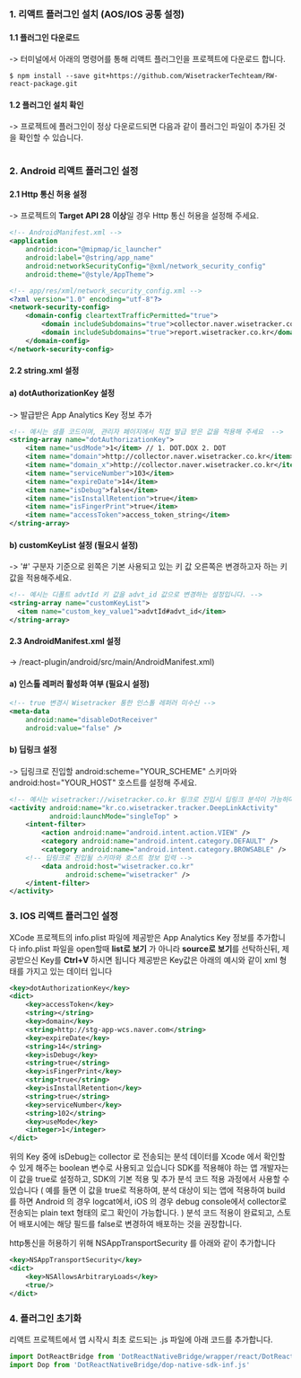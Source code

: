 ### 1. 리액트 플러그인 설치 (AOS/IOS 공통 설정)

#### 1.1 플러그인 다운로드
-> 터미널에서 아래의 명령어를 통해 리액트 플러그인을 프로젝트에 다운로드 합니다.

```shell
$ npm install --save git+https://github.com/WisetrackerTechteam/RW-react-package.git
```

#### 1.2 플러그인 설치 확인

-> 프로젝트에 플러그인이 정상 다운로드되면 다음과 같이 플러그인 파일이 추가된 것을 확인할 수 있습니다.

![]()

### 2. Android 리액트 플러그인 설정

#### 2.1 Http 통신 허용 설정 
-> 프로젝트의 **Target API 28 이상**일 경우 Http 통신 허용을 설정해 주세요.

```xml
<!-- AndroidManifest.xml -->
<application
	android:icon="@mipmap/ic_launcher"
	android:label="@string/app_name"
	android:networkSecurityConfig="@xml/network_security_config"
	android:theme="@style/AppTheme">
```

```xml
<!-- app/res/xml/network_security_config.xml -->
<?xml version="1.0" encoding="utf-8"?>
<network-security-config>
    <domain-config cleartextTrafficPermitted="true">
        <domain includeSubdomains="true">collector.naver.wisetracker.co.kr</domain>
        <domain includeSubdomains="true">report.wisetracker.co.kr</domain>
    </domain-config>
</network-security-config>
```

#### 2.2 string.xml 설정

#### a) dotAuthorizationKey 설정
-> 발급받은 App Analytics Key 정보 추가

```xml
<!-- 예시는 샘플 코드이며, 관리자 페이지에서 직접 발급 받은 값을 적용해 주세요  -->
<string-array name="dotAuthorizationKey">
    <item name="usdMode">1</item> // 1. DOT.DOX 2. DOT
    <item name="domain">http://collector.naver.wisetracker.co.kr</item> // DOT END POINT
    <item name="domain_x">http://collector.naver.wisetracker.co.kr</item> // DOX END POINT
    <item name="serviceNumber">103</item>
    <item name="expireDate">14</item>
    <item name="isDebug">false</item>
    <item name="isInstallRetention">true</item>
    <item name="isFingerPrint">true</item>
    <item name="accessToken">access_token_string</item>
</string-array>
```
#### b) customKeyList 설정 (필요시 설정)
-> '#' 구분자 기준으로 왼쪽은 기본 사용되고 있는 키 값 오른쪽은 변경하고자 하는 키 값을 적용해주세요.

```xml
<!-- 예시는 디폴트 advtId 키 값을 advt_id 값으로 변경하는 설정입니다. -->
<string-array name="customKeyList">
  <item name="custom_key_value1">advtId#advt_id</item>
</string-array>
```

#### 2.3 AndroidManifest.xml 설정 
-> /react-plugin/android/src/main/AndroidManifest.xml)

#### a) 인스톨 레퍼러 활성화 여부 (필요시 설정)

```xml
<!-- true 변경시 Wisetracker 통한 인스톨 레퍼러 미수신 -->
<meta-data 
    android:name="disableDotReceiver"
    android:value="false" />
```

#### b) 딥링크 설정
-> 딥링크로 진입할 android:scheme="YOUR_SCHEME" 스키마와 android:host="YOUR_HOST" 호스트를 설정해 주세요.

```xml
<!-- 예시는 wisetracker://wisetracker.co.kr 링크로 진입시 딥링크 분석이 가능하며, 사용될 값을 직접 수정해 주세요. -->
<activity android:name="kr.co.wisetracker.tracker.DeepLinkActivity" 
          android:launchMode="singleTop" >
    <intent-filter>
        <action android:name="android.intent.action.VIEW" />
        <category android:name="android.intent.category.DEFAULT" />
        <category android:name="android.intent.category.BROWSABLE" />
	<!-- 딥링크로 진입될 스키마와 호스트 정보 입력 -->
        <data android:host="wisetracker.co.kr"
              android:scheme="wisetracker" />
    </intent-filter>
</activity>
```

### 3. IOS 리액트 플러그인 설정

XCode 프로젝트의 info.plist 파일에 제공받은 App Analytics Key 정보를 추가합니다
info.plist 파일을 open할때 **list로 보기** 가 아니라 **source로 보기**를 선탁하신뒤, 제공받으신 Key를 **Ctrl+V** 하시면 됩니다
제공받은 Key값은 아래의 예시와 같이 xml 형태를 가지고 있는 데이터 입니다

```xml
<key>dotAuthorizationKey</key>
<dict>
    <key>accessToken</key>
    <string></string>
    <key>domain</key>
    <string>http://stg-app-wcs.naver.com</string>
    <key>expireDate</key>
    <string>14</string>
    <key>isDebug</key>
    <string>true</string>
    <key>isFingerPrint</key>
    <string>true</string>
    <key>isInstallRetention</key>
    <string>true</string>
    <key>serviceNumber</key>
    <string>102</string>
    <key>useMode</key>
    <integer>1</integer>
</dict>
```

위의 Key 중에 isDebug는 collector 로 전송되는 분석 데이터를 Xcode 에서 확인할 수 있게 해주는 boolean 변수로 사용되고 있습니다
SDK를 적용해야 하는 앱 개발자는 이 값을 true로 설정하고, SDK의 기본 적용 및 추가 분석 코드 적용 과정에서 사용할 수 있습니다
( 예를 들면 이 값을 true로 적용하여, 분석 대상이 되는 앱에 적용하여 build를 하면 Android 의 경우 logcat에서, iOS 의 경우 debug console에서 collector로 전송되는 plain text 형태의 로그 확인이 가능합니다. )
분석 코드 적용이 완료되고, 스토어 배포시에는 해당 필드를 false로 변경하여 배포하는 것을 권장합니다.


http통신을 허용하기 위해 NSAppTransportSecurity 를 아래와 같이 추가합니다


```xml
<key>NSAppTransportSecurity</key>
<dict>
	<key>NSAllowsArbitraryLoads</key>
	<true/>
</dict>
```

### 4. 플러그인 초기화
리액트 프로젝트에서 앱 시작시 최초 로드되는 .js 파일에 아래 코드를 추가합니다.

```javascript
import DotReactBridge from 'DotReactNativeBridge/wrapper/react/DotReactBridge.js';
import Dop from 'DotReactNativeBridge/dop-native-sdk-inf.js'
```
